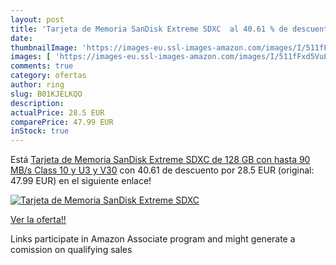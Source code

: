 ```yaml
---
layout: post
title: 'Tarjeta de Memoria SanDisk Extreme SDXC  al 40.61 % de descuento'
date: 
thumbnailImage: 'https://images-eu.ssl-images-amazon.com/images/I/511fFxd5VuL._SL200_.jpg'
images: [ 'https://images-eu.ssl-images-amazon.com/images/I/511fFxd5VuL._SL200_.jpg' ]
comments: true
category: ofertas
author: ring
slug: B01KJELKQO
description:
actualPrice: 28.5 EUR
comparePrice: 47.99 EUR
inStock: true
---
```


Está [Tarjeta de Memoria SanDisk Extreme SDXC de 128 GB con hasta 90 MB/s  Class 10 y U3 y V30](https://www.amazon.es/dp/B01KJELKQO/?tag=tolees-21) con 40.61 de descuento por 28.5 EUR (original: 47.99 EUR) en el siguiente enlace!

[![Tarjeta de Memoria SanDisk Extreme SDXC ](https://images-eu.ssl-images-amazon.com/images/I/511fFxd5VuL._SL200_.jpg)](https://www.amazon.es/dp/B01KJELKQO/?tag=tolees-21)

[Ver la oferta!!](https://www.amazon.es/dp/B01KJELKQO/?tag=tolees-21)

Links participate in Amazon Associate program and might generate a comission on qualifying sales


